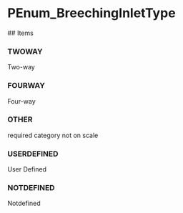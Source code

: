 # PEnum_BreechingInletType

<!-- end of definition -->## Items

### TWOWAY
Two-way

### FOURWAY
Four-way

### OTHER
required category not on scale

### USERDEFINED
User Defined

### NOTDEFINED
Notdefined
